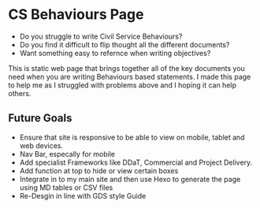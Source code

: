 # CS Behaviours Page

- Do you struggle to write Civil Service Behaviours?
- Do you find it difficult to flip thought all the different documents?
- Want something easy to refernce when writing objectives?

This is static web page that brings together all of the key documents you need when you are writing Behaviours based statements.
I made this page to help me as I struggled with problems above and I hoping it can help others.

## Future Goals
- Ensure that site is responsive to be able to view on mobile, tablet and web devices.
- Nav Bar, especally for mobile
- Add specialist Frameworks like DDaT, Commercial and Project Delivery.
- Add function at top to hide or view certain boxes
- Integrate in to my main site and then use Hexo to generate the page using MD tables or CSV files
- Re-Desgin in line with GDS style Guide

